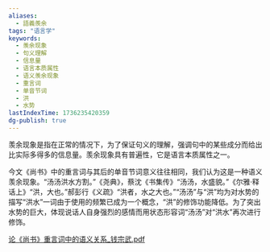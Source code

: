 ```yaml
---
aliases:
  - 語義羨余
tags: "语言学"
keywords:
  - 羡余现象
  - 句义理解
  - 信息量
  - 语言本质属性
  - 语义羡余现象
  - 重言词
  - 单音节词
  - 洪
  - 水势
lastIndexTime: 1736235420359
dg-publish: true
---
```

羡余现象是指在正常的情况下，为了保证句义的理解，强调句中的某些成分而给出比实际多得多的信息量。羡余现象具有普遍性，它是语言本质属性之一。



今文《尚书》中的重言词与其后的单音节词意义往往相同，我们认为这是一种语义羡余现象。“汤汤洪水方割。”《尧典》，蔡沈《书集传》“汤汤，水盛貌。”《尔雅·释话上》“洪，大也。”郝彭行《义疏》“洪者，水之大也。”“汤汤”与“洪”均为对水势的描写“洪水”一词由于使用的频繁已成为一个概念，“洪”的修饰功能降低。为了突出水势的巨大，体现说话人自身强烈的感情而用状态形容词“汤汤”对“洪水”再次进行修饰。

[论《尚书》重言词中的语义关系_钱宗武.pdf](zotero://open-pdf/library/items/Q9XITMFL)

